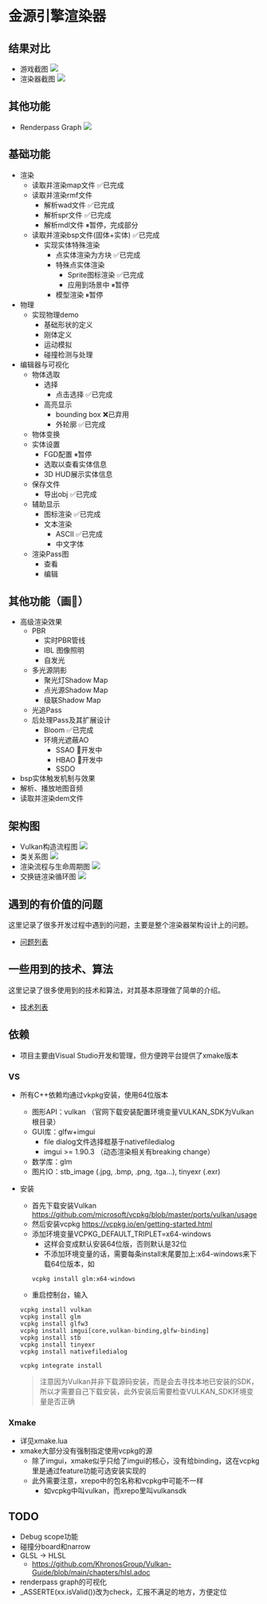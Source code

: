 # 金源引擎渲染器
## 结果对比
- 游戏截图
![](./Doc/Images/assault_game.jpg)
- 渲染器截图
![](./Doc/Images/assault_this_renderer.png)

## 其他功能
- Renderpass Graph
![](./Doc/Images/renderpass_graph_demo.gif)

## 基础功能
- 渲染
  - 读取并渲染map文件 ✅已完成
  - 读取并渲染rmf文件
    - 解析wad文件 ✅已完成
    - 解析spr文件 ✅已完成
    - 解析mdl文件 ⏸暂停，完成部分
  - 读取并渲染bsp文件(固体+实体) ✅已完成
    - 实现实体特殊渲染
      - 点实体渲染为方块 ✅已完成
      - 特殊点实体渲染
        - Sprite图标渲染 ✅已完成
        - 应用到场景中 ⏸暂停
      - 模型渲染 ⏸暂停
- 物理
  - 实现物理demo
    - 基础形状的定义
    - 刚体定义
    - 运动模拟
    - 碰撞检测与处理
- 编辑器与可视化
  - 物体选取
    - 选择
      - 点击选择 ✅已完成
    - 高亮显示 
      - bounding box ❌已弃用
      - 外轮廓 ✅已完成
  - 物体变换
  - 实体设置
    - FGD配置 ⏸暂停
    - 选取以查看实体信息
    - 3D HUD展示实体信息
  - 保存文件
    - 导出obj ✅已完成
  - 辅助显示
    - 图标渲染 ✅已完成
    - 文本渲染
      - ASCII ✅已完成
      - 中文字体
  - 渲染Pass图
    - 查看
    - 编辑
## 其他功能（画🍕）
- 高级渲染效果
  - PBR
    - 实时PBR管线
    - IBL 图像照明
    - 自发光
  - 多光源阴影
    - 聚光灯Shadow Map
    - 点光源Shadow Map
    - 级联Shadow Map
  - 光追Pass
  - 后处理Pass及其扩展设计
    - Bloom ✅已完成
    - 环境光遮蔽AO 
      - SSAO 🚧开发中
      - HBAO 🚧开发中
      - SSDO
- bsp实体触发机制与效果
- 解析、播放地图音频
- 读取并渲染dem文件

## 架构图
- Vulkan构造流程图
![](./Doc/VulkanConstructSequence.png)
- 类关系图
![](./Doc/ClassRelations.png)
- 渲染流程与生命周期图
![](./Doc/LiveCycle.png)
- 交换链渲染循环图
![](./Doc/RenderLoopWithSwapchain.png)

## 遇到的有价值的问题
这里记录了很多开发过程中遇到的问题，主要是整个渲染器架构设计上的问题。
- [问题列表](./ProblemList.md)

## 一些用到的技术、算法
这里记录了很多使用到的技术和算法，对其基本原理做了简单的介绍。
- [技术列表](./TechList.md)

## 依赖
- 项目主要由Visual Studio开发和管理，但方便跨平台提供了xmake版本
### VS
- 所有C++依赖均通过vkpkg安装，使用64位版本
  - 图形API：vulkan （官网下载安装配置环境变量VULKAN_SDK为Vulkan根目录）
  - GUI库：glfw+imgui
    - file dialog文件选择框基于nativefiledialog
	- imgui >= 1.90.3 （动态渲染相关有breaking change）
  - 数学库：glm
  - 图片IO：stb_image (.jpg, .bmp, .png, .tga...), tinyexr (.exr)

- 安装
  - 首先下载安装Vulkan https://github.com/microsoft/vcpkg/blob/master/ports/vulkan/usage
  - 然后安装vcpkg https://vcpkg.io/en/getting-started.html 
  - 添加环境变量VCPKG_DEFAULT_TRIPLET=x64-windows
    - 这样会变成默认安装64位版，否则默认是32位
    - 不添加环境变量的话，需要每条install末尾要加上:x64-windows来下载64位版本，如
    ```
    vcpkg install glm:x64-windows
    ```
  - 重启控制台，输入
  ```
  vcpkg install vulkan
  vcpkg install glm
  vcpkg install glfw3
  vcpkg install imgui[core,vulkan-binding,glfw-binding]
  vcpkg install stb
  vcpkg install tinyexr
  vcpkg install nativefiledialog

  vcpkg integrate install
  ```
  > 注意因为Vulkan并非下载源码安装，而是会去寻找本地已安装的SDK，所以才需要自己下载安装，此外安装后需要检查VULKAN_SDK环境变量是否正确

### Xmake
- 详见xmake.lua
- xmake大部分没有强制指定使用vcpkg的源
  - 除了imgui，xmake似乎只给了imgui的核心，没有给binding，这在vcpkg里是通过feature功能可选安装实现的
  - 此外需要注意，xrepo中的包名称和vcpkg中可能不一样
    - 如vcpkg中叫vulkan，而xrepo里叫vulkansdk

## TODO
  - Debug scope功能
  - 碰撞分board和narrow
  - GLSL → HLSL
    - https://github.com/KhronosGroup/Vulkan-Guide/blob/main/chapters/hlsl.adoc
  - renderpass graph的可视化
  - _ASSERTE(xx.isValid())改为check，汇报不满足的地方，方便定位